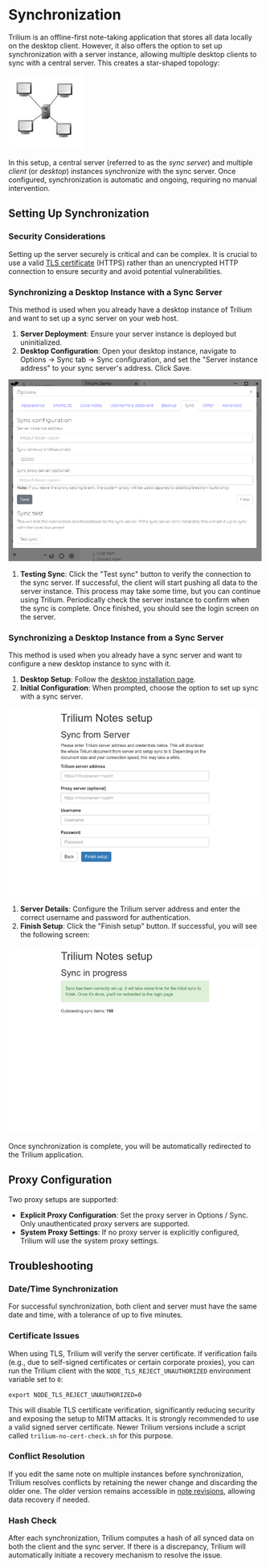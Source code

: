 # Synchronization
Trilium is an offline-first note-taking application that stores all data locally on the desktop client. However, it also offers the option to set up synchronization with a server instance, allowing multiple desktop clients to sync with a central server. This creates a star-shaped topology:

![](Synchronization_image.png)

In this setup, a central server (referred to as the _sync server_) and multiple _client_ (or _desktop_) instances synchronize with the sync server. Once configured, synchronization is automatic and ongoing, requiring no manual intervention.

## Setting Up Synchronization

### Security Considerations

Setting up the server securely is critical and can be complex. It is crucial to use a valid [TLS certificate](Server%20Installation/TLS%20Configuration.md) (HTTPS) rather than an unencrypted HTTP connection to ensure security and avoid potential vulnerabilities.

### Synchronizing a Desktop Instance with a Sync Server

This method is used when you already have a desktop instance of Trilium and want to set up a sync server on your web host.

1.  **Server Deployment**: Ensure your server instance is deployed but uninitialized.
2.  **Desktop Configuration**: Open your desktop instance, navigate to Options -> Sync tab -> Sync configuration, and set the "Server instance address" to your sync server's address. Click Save.

![screenshot of the sync settings options modal](../Attachments/sync-config.png)

1.  **Testing Sync**: Click the "Test sync" button to verify the connection to the sync server. If successful, the client will start pushing all data to the server instance. This process may take some time, but you can continue using Trilium. Periodically check the server instance to confirm when the sync is complete. Once finished, you should see the login screen on the server.

### Synchronizing a Desktop Instance from a Sync Server

This method is used when you already have a sync server and want to configure a new desktop instance to sync with it.

1.  **Desktop Setup**: Follow the [desktop installation page](Desktop%20Installation.md).
2.  **Initial Configuration**: When prompted, choose the option to set up sync with a sync server.

![screenshot of the sync from server setup page](../Attachments/sync-init.png)

1.  **Server Details**: Configure the Trilium server address and enter the correct username and password for authentication.
2.  **Finish Setup**: Click the "Finish setup" button. If successful, you will see the following screen:

![screenshot of the sync page](../Attachments/sync-in-progress.png)

Once synchronization is complete, you will be automatically redirected to the Trilium application.

## Proxy Configuration

Two proxy setups are supported:

*   **Explicit Proxy Configuration**: Set the proxy server in Options / Sync. Only unauthenticated proxy servers are supported.
*   **System Proxy Settings**: If no proxy server is explicitly configured, Trilium will use the system proxy settings.

## Troubleshooting

### Date/Time Synchronization

For successful synchronization, both client and server must have the same date and time, with a tolerance of up to five minutes.

### Certificate Issues

When using TLS, Trilium will verify the server certificate. If verification fails (e.g., due to self-signed certificates or certain corporate proxies), you can run the Trilium client with the `NODE_TLS_REJECT_UNAUTHORIZED` environment variable set to `0`:

```
export NODE_TLS_REJECT_UNAUTHORIZED=0
```

This will disable TLS certificate verification, significantly reducing security and exposing the setup to MITM attacks. It is strongly recommended to use a valid signed server certificate. Newer Trilium versions include a script called `trilium-no-cert-check.sh` for this purpose.

### Conflict Resolution

If you edit the same note on multiple instances before synchronization, Trilium resolves conflicts by retaining the newer change and discarding the older one. The older version remains accessible in [note revisions](../Basic%20Concepts/Note/Note%20Revisions.md), allowing data recovery if needed.

### Hash Check

After each synchronization, Trilium computes a hash of all synced data on both the client and the sync server. If there is a discrepancy, Trilium will automatically initiate a recovery mechanism to resolve the issue.